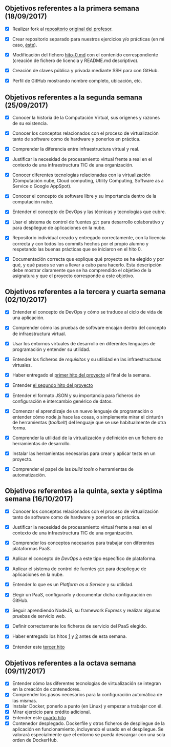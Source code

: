 ## Objetivos referentes a la primera semana (18/09/2017)

- [x] Realizar fork al [repositorio original del profesor](https://github.com/JJ/IV-17-18).
- [x] Crear repositorio separado para nuestros ejercicios y/o prácticas (en mi caso, [éste](https://github.com/adrianmorente/PracticasIV)).
- [x] Modificación del
  fichero
  [hito-0.md](https://github.com/adrianmorente/IV-17-18/proyectos/hito-0.md) con el contenido correspondiente (creación de fichero de licencia y README.md descriptivo).
- [x] Creación de claves pública y privada mediante SSH para con GitHub.
- [x] Perfil de GitHub mostrando nombre completo, ubicación, etc.


## Objetivos referentes a la segunda semana (25/09/2017)

- [x] Conocer la historia de la Computación Virtual, sus orígenes y razones de su existencia.
- [x] Conocer los conceptos relacionados con el proceso de virtualización tanto de software como de hardware y ponerlos en práctica.
- [x] Comprender la diferencia entre infraestructura virtual y real.
- [x] Justificar la necesidad de procesamiento virtual frente a real en el contexto de una infraestructura TIC de una organización.
- [x] Conocer diferentes tecnologías relacionadas con la virtualización (Computación nube, Cloud computing, Utility Computing, Software as a Service o Google AppSpot).
- [x] Conocer el concepto de software libre y su importancia dentro de la computación nube.
- [x] Entender el concepto de DevOps y las técnicas y tecnologías que cubre.
- [x] Usar el sistema de control de fuentes `git` para desarrollo colaborativo y para despliegue de aplicaciones en la nube.
- [x] Repositorio individual creado y entregado correctamente, con la licencia correcta y con todos los commits hechos por el propio alumno y respetando las buenas prácticas que se iniciaron en el hito 0.
- [x] Documentación correcta que explique qué proyecto se ha elegido y por qué, y qué pasos se van a llevar a cabo para hacerlo. Esta descripción debe mostrar claramente que se ha comprendido el objetivo de la asignatura y que el proyecto corresponde a este objetivo.


## Objetivos referentes a la tercera y cuarta semana (02/10/2017)

- [x] Entender el concepto de DevOps y cómo se traduce al ciclo de vida de una aplicación.
- [x] Comprender cómo las pruebas de software encajan dentro del concepto de infraestructura virtual.
- [x] Usar los entornos virtuales de desarrollo en diferentes lenguajes de programación y entender su utilidad.
- [x] Entender los ficheros de *requisitos* y su utilidad en las infraestructuras virtuales.
- [x] Haber entregado el [primer hito del proyecto](http://jj.github.io/IV/documentos/practicas/1.Infraestructura) al final de la semana.
- [x] Entender [el segundo hito del proyecto](http://jj.github.io/IV/documentos/proyecto/2.CI)
- [x] Entender el formato JSON y su importancia para ficheros de configuración e intercambio genérico de datos.
- [x] Comenzar el aprendizaje de un nuevo lenguaje de programación o entender cómo node.js hace las cosas, o simplemente mirar el cinturón de herramientas (*toolbelt*) del lenguaje que se use habitualmente de otra forma.
- [x] Comprender la utilidad de la virtualización y definición en un fichero de herramientas de desarrollo.
- [x] Instalar las herramientas necesarias para crear y aplicar tests en un proyecto.
- [x] Comprender el papel de las *build tools* o herramientas de automatización.


## Objetivos referentes a la quinta, sexta y séptima semana (16/10/2017)

- [x] Conocer los conceptos relacionados con el proceso de virtualización tanto de software como de hardware y ponerlos en práctica.
- [x] Justificar la necesidad de procesamiento virtual frente a real en el contexto de una infraestructura TIC de una organización.
- [x] Comprender los conceptos necesarios para trabajar con diferentes plataformas PaaS.
- [x] Aplicar el concepto de *DevOps* a este tipo específico de plataforma.
- [x] Aplicar el sistema de control de fuentes `git` para despliegue de aplicaciones en la nube.
- [x] Entender lo que es un *Platform as a Service* y su utilidad.
- [x] Elegir un PaaS, configurarlo y documentar dicha configuración en GitHub.
- [x] Seguir aprendiendo NodeJS, su framework *Express* y realizar algunas pruebas de servicio web.
- [x] Definir correctamente los ficheros de servicio del PaaS elegido.
- [x] Haber entregado los hitos [1](http://jj.github.io/IV/documentos/practicas/1.Infraestructura) y [2](http://jj.github.io/IV/documentos/practicas/2.CI) antes de esta semana.
- [x] Entender este [tercer hito](http://jj.github.io/IV/documentos/practicas/3.Paas)


## Objetivos referentes a la octava semana (09/11/2017)

- [x] Entender cómo las diferentes tecnologías de virtualización se integran en la creación de contenedores.
- [x] Comprender los pasos necesarios para la configuración automática de las mismas.
- [x] Instalar Docker, ponerlo a punto (en Linux) y empezar a trabajar con él.
- [x] Mirar ejercicio para crédito adicional.
- [x] Entender este [cuarto hito](http://jj.github.io/IV/documentos/proyecto/4.Docker)
- [x] Contenedor desplegado. Dockerfile y otros ficheros de despliegue de la aplicación en funcionamiento, incluyendo el usado en el despliegue. Se valorará especialmente que el entorno se pueda descargar con una sola orden de DockerHub.
